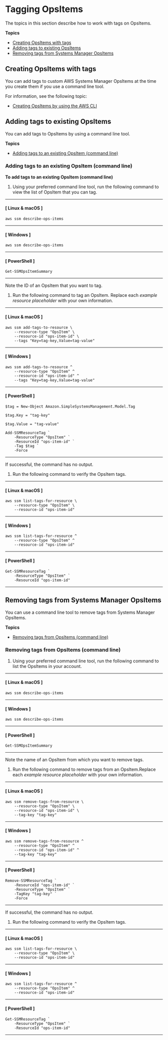 # Tagging OpsItems<a name="tagging-opsitems"></a>

The topics in this section describe how to work with tags on OpsItems\.

**Topics**
+ [Creating OpsItems with tags](#tagging-opsitems-new)
+ [Adding tags to existing OpsItems](#tagging-opsitems-update)
+ [Removing tags from Systems Manager OpsItems](#tagging-opsitems-remove)

## Creating OpsItems with tags<a name="tagging-opsitems-new"></a>

You can add tags to custom AWS Systems Manager OpsItems at the time you create them if you use a command line tool\.

For information, see the following topic:
+ [Creating OpsItems by using the AWS CLI](OpsCenter-manually-create-OpsItems.md#OpsCenter-manually-create-OpsItems-CLI)

## Adding tags to existing OpsItems<a name="tagging-opsitems-update"></a>

You can add tags to OpsItems by using a command line tool\.

**Topics**
+ [Adding tags to an existing OpsItem \(command line\)](#tagging-opsitems-update-command-line)

### Adding tags to an existing OpsItem \(command line\)<a name="tagging-opsitems-update-command-line"></a>

**To add tags to an existing OpsItem \(command line\)**

1. Using your preferred command line tool, run the following command to view the list of OpsItem that you can tag\.

------
#### [ Linux & macOS ]

   ```
   aws ssm describe-ops-items
   ```

------
#### [ Windows ]

   ```
   aws ssm describe-ops-items
   ```

------
#### [ PowerShell ]

   ```
   Get-SSMOpsItemSummary
   ```

------

   Note the ID of an OpsItem that you want to tag\.

1. Run the following command to tag an OpsItem\. Replace each *example resource placeholder* with your own information\.

------
#### [ Linux & macOS ]

   ```
   aws ssm add-tags-to-resource \
       --resource-type "OpsItem" \
       --resource-id "ops-item-id" \
       --tags "Key=tag-key,Value=tag-value"
   ```

------
#### [ Windows ]

   ```
   aws ssm add-tags-to-resource ^
       --resource-type "OpsItem" ^
       --resource-id "ops-item-id" ^
       --tags "Key=tag-key,Value=tag-value"
   ```

------
#### [ PowerShell ]

   ```
   $tag = New-Object Amazon.SimpleSystemsManagement.Model.Tag
   ```

   ```
   $tag.Key = "tag-key"
   ```

   ```
   $tag.Value = "tag-value"
   ```

   ```
   Add-SSMResourceTag `
       -ResourceType "OpsItem" `
       -ResourceId "ops-item-id" `
       -Tag $tag `
       -Force
   ```

------

   If successful, the command has no output\.

1. Run the following command to verify the OpsItem tags\.

------
#### [ Linux & macOS ]

   ```
   aws ssm list-tags-for-resource \
       --resource-type "OpsItem" \
       --resource-id "ops-item-id"
   ```

------
#### [ Windows ]

   ```
   aws ssm list-tags-for-resource ^
       --resource-type "OpsItem" ^
       --resource-id "ops-item-id"
   ```

------
#### [ PowerShell ]

   ```
   Get-SSMResourceTag `
       -ResourceType "OpsItem" `
       -ResourceId "ops-item-id"
   ```

------

## Removing tags from Systems Manager OpsItems<a name="tagging-opsitems-remove"></a>

You can use a command line tool to remove tags from Systems Manager OpsItems\.

**Topics**
+ [Removing tags from OpsItems \(command line\)](#tagging-opsitems-remove-command-line)

### Removing tags from OpsItems \(command line\)<a name="tagging-opsitems-remove-command-line"></a>

1. Using your preferred command line tool, run the following command to list the OpsItems in your account\.

------
#### [ Linux & macOS ]

   ```
   aws ssm describe-ops-items
   ```

------
#### [ Windows ]

   ```
   aws ssm describe-ops-items
   ```

------
#### [ PowerShell ]

   ```
   Get-SSMOpsItemSummary
   ```

------

   Note the name of an OpsItem from which you want to remove tags\.

1. Run the following command to remove tags from an OpsItem\.Replace each *example resource placeholder* with your own information\.

------
#### [ Linux & macOS ]

   ```
   aws ssm remove-tags-from-resource \
       --resource-type "OpsItem" \
       --resource-id "ops-item-id" \
       --tag-key "tag-key"
   ```

------
#### [ Windows ]

   ```
   aws ssm remove-tags-from-resource ^
       --resource-type "OpsItem" ^
       --resource-id "ops-item-id" ^
       --tag-key "tag-key"
   ```

------
#### [ PowerShell ]

   ```
   Remove-SSMResourceTag `
       -ResourceId "ops-item-id" `
       -ResourceType "OpsItem" `
       -TagKey "tag-key" `
       -Force
   ```

------

   If successful, the command has no output\.

1. Run the following command to verify the OpsItem tags\.

------
#### [ Linux & macOS ]

   ```
   aws ssm list-tags-for-resource \
       --resource-type "OpsItem" \
       --resource-id "ops-item-id"
   ```

------
#### [ Windows ]

   ```
   aws ssm list-tags-for-resource ^
       --resource-type "OpsItem" ^
       --resource-id "ops-item-id"
   ```

------
#### [ PowerShell ]

   ```
   Get-SSMResourceTag `
       -ResourceType "OpsItem" `
       -ResourceId "ops-item-id"
   ```

------